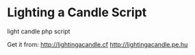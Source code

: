 # Lighting a Candle Script
light candle php script

Get it from:
http://lightingacandle.cf
http://lightingacandle.pe.hu

